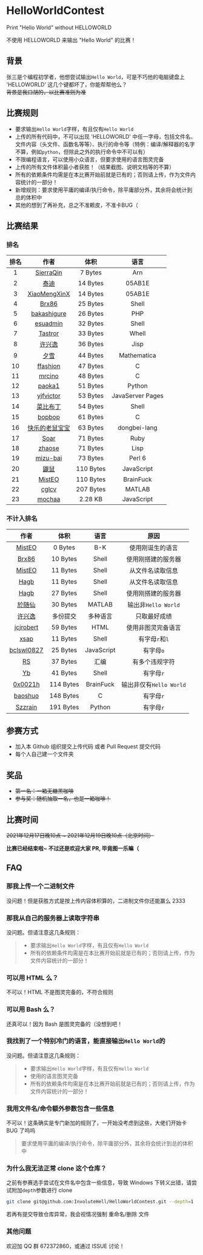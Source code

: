 # HelloWorldContest

Print "Hello World" without HELLOWORLD

不使用 HELLOWORLD 来输出 "Hello World" 的比赛！

## 背景

张三是个编程初学者，他想尝试输出`Hello World`，可是不巧他的电脑键盘上 'HELLOWORLD' 这几个键都坏了，你能帮帮他么？  
~~背景是我口胡的，以比赛准则为准~~

## 比赛规则

- 要求输出`Hello World`字样，有且仅有`Hello World`
- 上传的所有代码中，不可以出现 'HELLOWORLD' 中任一字母，包括文件名、文件内容（头文件、函数名等等）、执行的命令等（特例：编译/解释器的名字不算，例如`python`，但除此之外的执行命令中不可以有）
- 不限编程语言，可以使用小众语言，但要求使用的语言图灵完备
- 上传的所有文件体积最小者获胜！（结果截图、说明文档等的不算）
- 所有的依赖条件均需是在本比赛开始前就是已有的；否则请上传，作为文件内容统计的一部分！
- 新增规则：要求使用平庸的编译/执行命令，除平庸部分外，其余将会统计到总的体积中
- 其他的想到了再补充，总之不准赖皮，不准卡BUG（

## 比赛结果

### 排名

| 排名 |                             作者                             |   体积    |       语言       |
| :--: | :----------------------------------------------------------: | :-------: | :--------------: |
|  1   | [SierraQin](https://github.com/InvoluteHell/HelloWorldContest/blob/master/SierraQin/5.arn) |  7 Bytes  |       Arn        |
|  2   | [泰迪](https://github.com/InvoluteHell/HelloWorldContest/blob/master/%E6%B3%B0%E8%BF%AA/05AB1E) | 14 Bytes  |      05AB1E      |
|  3   | [XiaoMengXinX](https://github.com/InvoluteHell/HelloWorldContest/tree/master/XiaoMengXinX) | 14 Bytes  |      05AB1E      |
|  4   | [Brx86](https://github.com/InvoluteHell/HelloWorldContest/tree/master/Brx86) | 25 Bytes  |      Shell       |
|  5   | [bakashigure](https://github.com/InvoluteHell/HelloWorldContest/blob/master/bakashigure) | 26 Bytes  |       PHP        |
|  6   | [esuadmin](https://github.com/InvoluteHell/HelloWorldContest/tree/master/esuadmin) | 32 Bytes  |      Shell       |
|  7   | [Tastror](https://github.com/InvoluteHell/HelloWorldContest/blob/master/Tastror) | 33 Bytes  |      Whell       |
|  8   | [许兴逸](https://github.com/InvoluteHell/HelloWorldContest/blob/master/%E8%AE%B8%E5%85%B4%E9%80%B8) | 36 Bytes  |       Jisp       |
|  9   | [夕雪](https://github.com/InvoluteHell/HelloWorldContest/blob/master/%E5%A4%95%E9%9B%AA) | 44 Bytes  |   Mathematica    |
|  10  | [ffashion](https://github.com/InvoluteHell/HelloWorldContest/blob/master/ffashion) | 47 Bytes  |        C         |
|  11  | [mrcino](https://github.com/InvoluteHell/HelloWorldContest/blob/master/mrcino) | 48 Bytes  |        C         |
|  12  | [paoka1](https://github.com/InvoluteHell/HelloWorldContest/tree/master/paoka1) | 51 Bytes  |      Python      |
|  13  | [yjfvictor](https://github.com/InvoluteHell/HelloWorldContest/tree/master/yjfvictor) | 53 Bytes  | JavaServer Pages |
|  14  | [菜比布丁](https://github.com/InvoluteHell/HelloWorldContest/tree/master/%E8%8F%9C%E6%AF%94%E5%B8%83%E4%B8%81) | 54 Bytes  |      Shell       |
|  15  | [bopbop](https://github.com/InvoluteHell/HelloWorldContest/tree/master/bopbop) | 61 Bytes  |        C         |
|  16  | [快乐的老鼠宝宝](https://github.com/InvoluteHell/HelloWorldContest/tree/master/%E5%BF%AB%E4%B9%90%E7%9A%84%E8%80%81%E9%BC%A0%E5%AE%9D%E5%AE%9D) | 63 Bytes  |   dongbei-lang   |
|  17  | [Soar](https://github.com/InvoluteHell/HelloWorldContest/blob/master/Soar) | 71 Bytes  |       Ruby       |
|  18  | [zhaose](https://github.com/InvoluteHell/HelloWorldContest/tree/master/zhaose) | 71 Bytes  |       Lisp       |
|  19  | [mizu-bai](https://github.com/InvoluteHell/HelloWorldContest/tree/master/mizu-bai) | 73 Bytes |    Perl 6     |
|  20  | [鼹鼠](https://github.com/InvoluteHell/HelloWorldContest/blob/master/%E9%BC%B9%E9%BC%A0) | 110 Bytes |    JavaScript    |
|  21  | [MistEO](https://github.com/InvoluteHell/HelloWorldContest/tree/master/MistEO) | 110 Bytes |    BrainFuck     |
|  22  | [cglcv](https://github.com/InvoluteHell/HelloWorldContest/tree/master/cglcv) | 207 Bytes |      MATLAB      |
|  23  | [mochaa](https://github.com/InvoluteHell/HelloWorldContest/tree/master/mochaa) |  2.28 KB  |    JavaScript    |

### 不计入排名

|                             作者                             |   体积    |    语言    |          原因           |
| :----------------------------------------------------------: | :-------: | :--------: | :---------------------: |
| [MistEO](https://github.com/InvoluteHell/HelloWorldContest/tree/master/MistEO) |  0 Bytes  |    B-K     |    使用刚诞生的语言     |
| [Brx86](https://github.com/InvoluteHell/HelloWorldContest/tree/master/Brx86) | 10 Bytes  |   Shell    |   使用刚搭建的服务器    |
| [MistEO](https://github.com/InvoluteHell/HelloWorldContest/tree/master/MistEO) | 11 Bytes  |   Shell    |    从文件名读取信息     |
| [Hagb](https://github.com/InvoluteHell/HelloWorldContest/tree/master/Hagb) | 11 Bytes  |   Shell    |    从文件名读取信息     |
| [Hagb](https://github.com/InvoluteHell/HelloWorldContest/blob/master/Hagb) | 27 Bytes  |   Shell    |   使用刚搭建的服务器    |
| [於随仙](https://github.com/InvoluteHell/HelloWorldContest/blob/master/%E6%96%BC%E9%9A%8F%E4%BB%99) | 30 Bytes  |   MATLAB   |   输出非`Hello World`   |
| [许兴逸](https://github.com/InvoluteHell/HelloWorldContest/tree/master/%E8%AE%B8%E5%85%B4%E9%80%B8) | 多份提交  |  多种语言  |      只取最好成绩       |
| [jcjrobert](https://github.com/InvoluteHell/HelloWorldContest/tree/master/jcjrobert) | 59 Bytes  |    HTML    |   使用非图灵完备语言    |
| [xsap](https://github.com/InvoluteHell/HelloWorldContest/blob/master/xsap) | 11 Bytes  |   Shell    |     有字母`r`和`l`      |
| [bclswl0827](https://github.com/InvoluteHell/HelloWorldContest/tree/master/bclswl0827) | 25 Bytes  | JavaScript |        有字母`o`        |
| [RS](https://github.com/InvoluteHell/HelloWorldContest/tree/master/RS) | 37 Bytes  |    汇编    |     有多个违规字符      |
| [Yb](https://github.com/InvoluteHell/HelloWorldContest/tree/master/Yb) | 41 Bytes  |   Shell    |        有字母`r`        |
| [0x0021h](https://github.com/InvoluteHell/HelloWorldContest/tree/master/0x0021h) | 114 Bytes | BrainFuck  | 输出非仅有`Hello World` |
| [baoshuo](https://github.com/InvoluteHell/HelloWorldContest/blob/master/baoshuo/answer.c) | 148 Bytes |     C      |        有字母`r`        |
| [Szzrain](https://github.com/InvoluteHell/HelloWorldContest/blob/e56cfcb7d32eeb12fc41d56e2870ad786bad9449/Szzrain) | 191 Bytes |   Python   |        有字母`r`        |

## 参赛方式

- 加入本 Github 组织提交上传代码 或者 Pull Request 提交代码
- 每个人自己建一个文件夹

## 奖品

- ~~第一名：一箱无糖黑咖啡~~
- ~~参与奖：随机抽取一名，也是一箱咖啡！~~

## 比赛时间

~~2021年12月17日晚10点 ~ 2021年12月19日晚10点（北京时间）~~  

**比赛已经结束啦~ 不过还是欢迎大家 PR, 毕竟图一乐嘛（**  

## FAQ

### 那我上传一个二进制文件

没问题！但是获胜方式是按上传内容体积算的，二进制文件你还能赢么 2333

### 那我从自己的服务器上读取字符串

没问题。但请注意这几条规则：
> - 要求输出`Hello World`字样，有且仅有`Hello World`  
> - 所有的依赖条件均需是在本比赛开始前就是已有的；否则请上传，作为文件内容统计的一部分！

### 可以用 HTML 么？

不可以！HTML 不是图灵完备的，不符合规则

### 可以用 Bash 么？

还真可以！因为 Bash 是图灵完备的（没想到吧！

### 我找到了一个特别冷门的语言，能直接输出`Hello World`的

没问题。但请注意这几条规则：

> - 要求输出`Hello World`字样，有且仅有`Hello World`  
> - 使用的语言图灵完备  
> - 所有的依赖条件均需是在本比赛开始前就是已有的；否则请上传，作为文件内容统计的一部分！

### 我用文件名/命令额外参数包含一些信息

不可以！这条确实是专门新加的规则了，一开始没考虑到这些，大佬们开始卡 BUG 了呜呜

> 要求使用平庸的编译/执行命令，除平庸部分外，其余将会统计到总的体积中

### 为什么我无法正常 clone 这个仓库？

之前有参赛选手尝试在文件名中包含一些信息，导致 Windows 下转义出错，请尝试附加`depth`参数进行 clone
```bash
git clone git@github.com:InvoluteHell/HelloWorldContest.git --depth=1
```
若再有提交导致仓库异常，我会视情况强制 重命名/删除 文件

### 其他问题

欢迎加 QQ 群 672372860，或通过 ISSUE 讨论！
